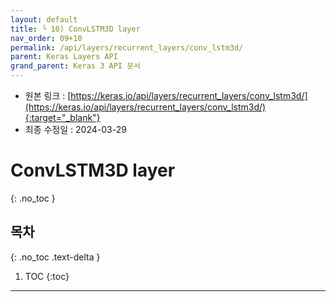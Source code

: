 ```yaml
---
layout: default
title: └ 10) ConvLSTM3D layer
nav_order: 09+10
permalink: /api/layers/recurrent_layers/conv_lstm3d/
parent: Keras Layers API
grand_parent: Keras 3 API 문서
---
```


* 원본 링크 : [https://keras.io/api/layers/recurrent_layers/conv_lstm3d/](https://keras.io/api/layers/recurrent_layers/conv_lstm3d/){:target="_blank"}
* 최종 수정일 : 2024-03-29

# ConvLSTM3D layer
{: .no_toc }

## 목차
{: .no_toc .text-delta }

1. TOC
{:toc}

---

